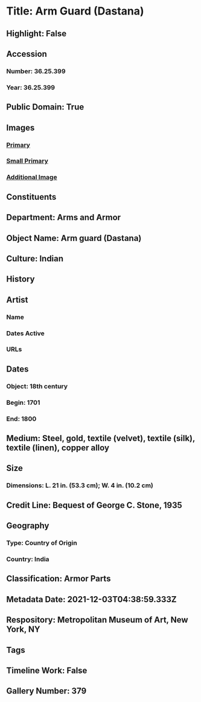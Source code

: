 # Title: Arm Guard (Dastana)
## Highlight: False
## Accession
### Number: 36.25.399
### Year: 36.25.399
## Public Domain: True
## Images
### [Primary](https://images.metmuseum.org/CRDImages/aa/original/DP-651-001.jpg)
### [Small Primary](https://images.metmuseum.org/CRDImages/aa/web-large/DP-651-001.jpg)
### [Additional Image](https://images.metmuseum.org/CRDImages/aa/original/DP-651-002.jpg)
## Constituents
## Department: Arms and Armor
## Object Name: Arm guard (Dastana)
## Culture: Indian
## History
## Artist
### Name
### Dates Active
### URLs
## Dates
### Object: 18th century
### Begin: 1701
### End: 1800
## Medium: Steel, gold, textile (velvet), textile (silk), textile (linen), copper alloy
## Size
### Dimensions: L. 21 in. (53.3 cm); W. 4 in. (10.2 cm)
## Credit Line: Bequest of George C. Stone, 1935
## Geography
### Type: Country of Origin
### Country: India
## Classification: Armor Parts
## Metadata Date: 2021-12-03T04:38:59.333Z
## Respository: Metropolitan Museum of Art, New York, NY
## Tags
## Timeline Work: False
## Gallery Number: 379